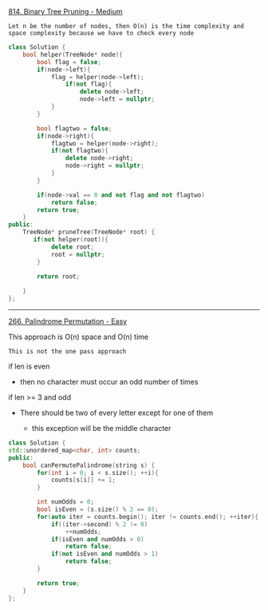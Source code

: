 [814. Binary Tree Pruning - Medium](https://leetcode.com/problems/binary-tree-pruning/)

    Let n be the number of nodes, then O(n) is the time complexity and space complexity because we have to check every node 
    
    
```cpp
class Solution {
    bool helper(TreeNode* node){
        bool flag = false; 
        if(node->left){
            flag = helper(node->left);
                if(not flag){
                    delete node->left; 
                    node->left = nullptr; 
            }
        }

        bool flagtwo = false; 
        if(node->right){
            flagtwo = helper(node->right);
            if(not flagtwo){
                delete node->right; 
                node->right = nullptr; 
            }
        }

        if(node->val == 0 and not flag and not flagtwo)
            return false; 
        return true; 
    }
public:
    TreeNode* pruneTree(TreeNode* root) {
       if(not helper(root)){
            delete root; 
            root = nullptr; 
        }   

        return root; 
        
    }
};
```

---
[266. Palindrome Permutation - Easy](https://leetcode.com/problems/palindrome-permutation/)

This approach is O(n) space and O(n) time 

    This is not the one pass approach
    

if len is even 
* then no character must occur an odd number of times 

if len >= 3 and odd
* There should be two of every letter except for one of them
    
    * this exception will be the middle character 

```cpp
class Solution {
std::unordered_map<char, int> counts; 
public:
    bool canPermutePalindrome(string s) {
        for(int i = 0; i < s.size(); ++i){
            counts[s[i]] += 1; 
        }

        int numOdds = 0; 
        bool isEven = (s.size() % 2 == 0);
        for(auto iter = counts.begin(); iter != counts.end(); ++iter){
            if((iter->second) % 2 != 0)
                ++numOdds; 
            if(isEven and numOdds > 0)
                return false; 
            if(not isEven and numOdds > 1)
                return false; 
        }

        return true; 
    }
};
```